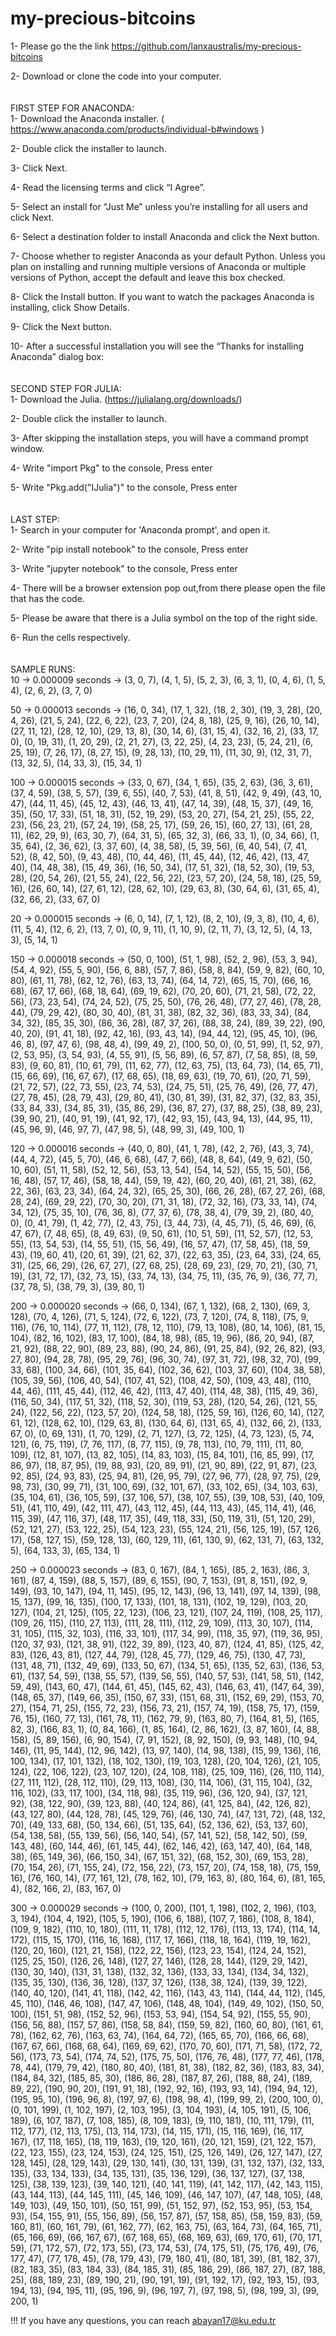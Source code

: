 # my-precious-bitcoins



1- Please go the the link https://github.com/lanxaustralis/my-precious-bitcoins

2- Download or clone the code into your computer.
\
\
\
FIRST STEP FOR ANACONDA: 
\
1- Download the Anaconda installer. ( https://www.anaconda.com/products/individual-b#windows )

2- Double click the installer to launch.

3- Click Next.

4- Read the licensing terms and click “I Agree”.

5- Select an install for “Just Me” unless you’re installing for all users and click Next.

6- Select a destination folder to install Anaconda and click the Next button.

7- Choose whether to register Anaconda as your default Python. Unless you plan on installing and running multiple versions of Anaconda or multiple versions of Python, accept the default and leave this box checked.

8- Click the Install button. If you want to watch the packages Anaconda is installing, click Show Details.

9- Click the Next button.

10- After a successful installation you will see the “Thanks for installing Anaconda” dialog box:
\
\
\
SECOND STEP FOR JULIA: 
\
1- Download the Julia. (https://julialang.org/downloads/)

2- Double click the installer to launch.

3- After skipping the installation steps, you will have a command prompt window.

4- Write "import Pkg" to the console, Press enter

5- Write "Pkg.add("IJulia")" to the console, Press enter 
\
\
\
LAST STEP:
\
1- Search in your computer for 'Anaconda prompt', and open it.

2- Write "pip install notebook" to the console, Press enter

3- Write "jupyter notebook" to the console, Press enter

4- There will be a browser extension pop out,from there please open the file that has the code.

5- Please be aware that there is a Julia symbol on the top of the right side.

6- Run the cells respectively.
\
\
\
SAMPLE RUNS:
\
10 -> 0.000009 seconds -> (3, 0, 7), (4, 1, 5), (5, 2, 3), (6, 3, 1), (0, 4, 6), (1, 5, 4), (2, 6, 2), (3, 7, 0)

50 -> 0.000013 seconds -> (16, 0, 34), (17, 1, 32), (18, 2, 30), (19, 3, 28), (20, 4, 26), (21, 5, 24), (22, 6, 22), (23, 7, 20), (24, 8, 18), (25, 9, 16), (26, 10, 14), (27, 11, 12), (28, 12, 10), (29, 13, 8), (30, 14, 6), (31, 15, 4), (32, 16, 2), (33, 17, 0), (0, 19, 31), (1, 20, 29), (2, 21, 27), (3, 22, 25), (4, 23, 23), (5, 24, 21), (6, 25, 19), (7, 26, 17), (8, 27, 15), (9, 28, 13), (10, 29, 11), (11, 30, 9), (12, 31, 7), (13, 32, 5), (14, 33, 3), (15, 34, 1)

100 -> 0.000015 seconds -> (33, 0, 67), (34, 1, 65), (35, 2, 63), (36, 3, 61), (37, 4, 59), (38, 5, 57), (39, 6, 55), (40, 7, 53), (41, 8, 51), (42, 9, 49), (43, 10, 47), (44, 11, 45), (45, 12, 43), (46, 13, 41), (47, 14, 39), (48, 15, 37), (49, 16, 35), (50, 17, 33), (51, 18, 31), (52, 19, 29), (53, 20, 27), (54, 21, 25), (55, 22, 23), (56, 23, 21), (57, 24, 19), (58, 25, 17), (59, 26, 15), (60, 27, 13), (61, 28, 11), (62, 29, 9), (63, 30, 7), (64, 31, 5), (65, 32, 3), (66, 33, 1), (0, 34, 66), (1, 35, 64), (2, 36, 62), (3, 37, 60), (4, 38, 58), (5, 39, 56), (6, 40, 54), (7, 41, 52), (8, 42, 50), (9, 43, 48), (10, 44, 46), (11, 45, 44), (12, 46, 42), (13, 47, 40), (14, 48, 38), (15, 49, 36), (16, 50, 34), (17, 51, 32), (18, 52, 30), (19, 53, 28), (20, 54, 26), (21, 55, 24), (22, 56, 22), (23, 57, 20), (24, 58, 18), (25, 59, 16), (26, 60, 14), (27, 61, 12), (28, 62, 10), (29, 63, 8), (30, 64, 6), (31, 65, 4), (32, 66, 2), (33, 67, 0)

20 -> 0.000015 seconds -> (6, 0, 14), (7, 1, 12), (8, 2, 10), (9, 3, 8), (10, 4, 6), (11, 5, 4), (12, 6, 2), (13, 7, 0), (0, 9, 11), (1, 10, 9), (2, 11, 7), (3, 12, 5), (4, 13, 3), (5, 14, 1)

150 -> 0.000018 seconds -> (50, 0, 100), (51, 1, 98), (52, 2, 96), (53, 3, 94), (54, 4, 92), (55, 5, 90), (56, 6, 88), (57, 7, 86), (58, 8, 84), (59, 9, 82), (60, 10, 80), (61, 11, 78), (62, 12, 76), (63, 13, 74), (64, 14, 72), (65, 15, 70), (66, 16, 68), (67, 17, 66), (68, 18, 64), (69, 19, 62), (70, 20, 60), (71, 21, 58), (72, 22, 56), (73, 23, 54), (74, 24, 52), (75, 25, 50), (76, 26, 48), (77, 27, 46), (78, 28, 44), (79, 29, 42), (80, 30, 40), (81, 31, 38), (82, 32, 36), (83, 33, 34), (84, 34, 32), (85, 35, 30), (86, 36, 28), (87, 37, 26), (88, 38, 24), (89, 39, 22), (90, 40, 20), (91, 41, 18), (92, 42, 16), (93, 43, 14), (94, 44, 12), (95, 45, 10), (96, 46, 8), (97, 47, 6), (98, 48, 4), (99, 49, 2), (100, 50, 0), (0, 51, 99), (1, 52, 97), (2, 53, 95), (3, 54, 93), (4, 55, 91), (5, 56, 89), (6, 57, 87), (7, 58, 85), (8, 59, 83), (9, 60, 81), (10, 61, 79), (11, 62, 77), (12, 63, 75), (13, 64, 73), (14, 65, 71), (15, 66, 69), (16, 67, 67), (17, 68, 65), (18, 69, 63), (19, 70, 61), (20, 71, 59), (21, 72, 57), (22, 73, 55), (23, 74, 53), (24, 75, 51), (25, 76, 49), (26, 77, 47), (27, 78, 45), (28, 79, 43), (29, 80, 41), (30, 81, 39), (31, 82, 37), (32, 83, 35), (33, 84, 33), (34, 85, 31), (35, 86, 29), (36, 87, 27), (37, 88, 25), (38, 89, 23), (39, 90, 21), (40, 91, 19), (41, 92, 17), (42, 93, 15), (43, 94, 13), (44, 95, 11), (45, 96, 9), (46, 97, 7), (47, 98, 5), (48, 99, 3), (49, 100, 1)

120 ->  0.000016 seconds -> (40, 0, 80), (41, 1, 78), (42, 2, 76), (43, 3, 74), (44, 4, 72), (45, 5, 70), (46, 6, 68), (47, 7, 66), (48, 8, 64), (49, 9, 62), (50, 10, 60), (51, 11, 58), (52, 12, 56), (53, 13, 54), (54, 14, 52), (55, 15, 50), (56, 16, 48), (57, 17, 46), (58, 18, 44), (59, 19, 42), (60, 20, 40), (61, 21, 38), (62, 22, 36), (63, 23, 34), (64, 24, 32), (65, 25, 30), (66, 26, 28), (67, 27, 26), (68, 28, 24), (69, 29, 22), (70, 30, 20), (71, 31, 18), (72, 32, 16), (73, 33, 14), (74, 34, 12), (75, 35, 10), (76, 36, 8), (77, 37, 6), (78, 38, 4), (79, 39, 2), (80, 40, 0), (0, 41, 79), (1, 42, 77), (2, 43, 75), (3, 44, 73), (4, 45, 71), (5, 46, 69), (6, 47, 67), (7, 48, 65), (8, 49, 63), (9, 50, 61), (10, 51, 59), (11, 52, 57), (12, 53, 55), (13, 54, 53), (14, 55, 51), (15, 56, 49), (16, 57, 47), (17, 58, 45), (18, 59, 43), (19, 60, 41), (20, 61, 39), (21, 62, 37), (22, 63, 35), (23, 64, 33), (24, 65, 31), (25, 66, 29), (26, 67, 27), (27, 68, 25), (28, 69, 23), (29, 70, 21), (30, 71, 19), (31, 72, 17), (32, 73, 15), (33, 74, 13), (34, 75, 11), (35, 76, 9), (36, 77, 7), (37, 78, 5), (38, 79, 3), (39, 80, 1)

200 -> 0.000020 seconds -> (66, 0, 134), (67, 1, 132), (68, 2, 130), (69, 3, 128), (70, 4, 126), (71, 5, 124), (72, 6, 122), (73, 7, 120), (74, 8, 118), (75, 9, 116), (76, 10, 114), (77, 11, 112), (78, 12, 110), (79, 13, 108), (80, 14, 106), (81, 15, 104), (82, 16, 102), (83, 17, 100), (84, 18, 98), (85, 19, 96), (86, 20, 94), (87, 21, 92), (88, 22, 90), (89, 23, 88), (90, 24, 86), (91, 25, 84), (92, 26, 82), (93, 27, 80), (94, 28, 78), (95, 29, 76), (96, 30, 74), (97, 31, 72), (98, 32, 70), (99, 33, 68), (100, 34, 66), (101, 35, 64), (102, 36, 62), (103, 37, 60), (104, 38, 58), (105, 39, 56), (106, 40, 54), (107, 41, 52), (108, 42, 50), (109, 43, 48), (110, 44, 46), (111, 45, 44), (112, 46, 42), (113, 47, 40), (114, 48, 38), (115, 49, 36), (116, 50, 34), (117, 51, 32), (118, 52, 30), (119, 53, 28), (120, 54, 26), (121, 55, 24), (122, 56, 22), (123, 57, 20), (124, 58, 18), (125, 59, 16), (126, 60, 14), (127, 61, 12), (128, 62, 10), (129, 63, 8), (130, 64, 6), (131, 65, 4), (132, 66, 2), (133, 67, 0), (0, 69, 131), (1, 70, 129), (2, 71, 127), (3, 72, 125), (4, 73, 123), (5, 74, 121), (6, 75, 119), (7, 76, 117), (8, 77, 115), (9, 78, 113), (10, 79, 111), (11, 80, 109), (12, 81, 107), (13, 82, 105), (14, 83, 103), (15, 84, 101), (16, 85, 99), (17, 86, 97), (18, 87, 95), (19, 88, 93), (20, 89, 91), (21, 90, 89), (22, 91, 87), (23, 92, 85), (24, 93, 83), (25, 94, 81), (26, 95, 79), (27, 96, 77), (28, 97, 75), (29, 98, 73), (30, 99, 71), (31, 100, 69), (32, 101, 67), (33, 102, 65), (34, 103, 63), (35, 104, 61), (36, 105, 59), (37, 106, 57), (38, 107, 55), (39, 108, 53), (40, 109, 51), (41, 110, 49), (42, 111, 47), (43, 112, 45), (44, 113, 43), (45, 114, 41), (46, 115, 39), (47, 116, 37), (48, 117, 35), (49, 118, 33), (50, 119, 31), (51, 120, 29), (52, 121, 27), (53, 122, 25), (54, 123, 23), (55, 124, 21), (56, 125, 19), (57, 126, 17), (58, 127, 15), (59, 128, 13), (60, 129, 11), (61, 130, 9), (62, 131, 7), (63, 132, 5), (64, 133, 3), (65, 134, 1)

250 -> 0.000023 seconds -> (83, 0, 167), (84, 1, 165), (85, 2, 163), (86, 3, 161), (87, 4, 159), (88, 5, 157), (89, 6, 155), (90, 7, 153), (91, 8, 151), (92, 9, 149), (93, 10, 147), (94, 11, 145), (95, 12, 143), (96, 13, 141), (97, 14, 139), (98, 15, 137), (99, 16, 135), (100, 17, 133), (101, 18, 131), (102, 19, 129), (103, 20, 127), (104, 21, 125), (105, 22, 123), (106, 23, 121), (107, 24, 119), (108, 25, 117), (109, 26, 115), (110, 27, 113), (111, 28, 111), (112, 29, 109), (113, 30, 107), (114, 31, 105), (115, 32, 103), (116, 33, 101), (117, 34, 99), (118, 35, 97), (119, 36, 95), (120, 37, 93), (121, 38, 91), (122, 39, 89), (123, 40, 87), (124, 41, 85), (125, 42, 83), (126, 43, 81), (127, 44, 79), (128, 45, 77), (129, 46, 75), (130, 47, 73), (131, 48, 71), (132, 49, 69), (133, 50, 67), (134, 51, 65), (135, 52, 63), (136, 53, 61), (137, 54, 59), (138, 55, 57), (139, 56, 55), (140, 57, 53), (141, 58, 51), (142, 59, 49), (143, 60, 47), (144, 61, 45), (145, 62, 43), (146, 63, 41), (147, 64, 39), (148, 65, 37), (149, 66, 35), (150, 67, 33), (151, 68, 31), (152, 69, 29), (153, 70, 27), (154, 71, 25), (155, 72, 23), (156, 73, 21), (157, 74, 19), (158, 75, 17), (159, 76, 15), (160, 77, 13), (161, 78, 11), (162, 79, 9), (163, 80, 7), (164, 81, 5), (165, 82, 3), (166, 83, 1), (0, 84, 166), (1, 85, 164), (2, 86, 162), (3, 87, 160), (4, 88, 158), (5, 89, 156), (6, 90, 154), (7, 91, 152), (8, 92, 150), (9, 93, 148), (10, 94, 146), (11, 95, 144), (12, 96, 142), (13, 97, 140), (14, 98, 138), (15, 99, 136), (16, 100, 134), (17, 101, 132), (18, 102, 130), (19, 103, 128), (20, 104, 126), (21, 105, 124), (22, 106, 122), (23, 107, 120), (24, 108, 118), (25, 109, 116), (26, 110, 114), (27, 111, 112), (28, 112, 110), (29, 113, 108), (30, 114, 106), (31, 115, 104), (32, 116, 102), (33, 117, 100), (34, 118, 98), (35, 119, 96), (36, 120, 94), (37, 121, 92), (38, 122, 90), (39, 123, 88), (40, 124, 86), (41, 125, 84), (42, 126, 82), (43, 127, 80), (44, 128, 78), (45, 129, 76), (46, 130, 74), (47, 131, 72), (48, 132, 70), (49, 133, 68), (50, 134, 66), (51, 135, 64), (52, 136, 62), (53, 137, 60), (54, 138, 58), (55, 139, 56), (56, 140, 54), (57, 141, 52), (58, 142, 50), (59, 143, 48), (60, 144, 46), (61, 145, 44), (62, 146, 42), (63, 147, 40), (64, 148, 38), (65, 149, 36), (66, 150, 34), (67, 151, 32), (68, 152, 30), (69, 153, 28), (70, 154, 26), (71, 155, 24), (72, 156, 22), (73, 157, 20), (74, 158, 18), (75, 159, 16), (76, 160, 14), (77, 161, 12), (78, 162, 10), (79, 163, 8), (80, 164, 6), (81, 165, 4), (82, 166, 2), (83, 167, 0)

300 -> 0.000029 seconds -> (100, 0, 200), (101, 1, 198), (102, 2, 196), (103, 3, 194), (104, 4, 192), (105, 5, 190), (106, 6, 188), (107, 7, 186), (108, 8, 184), (109, 9, 182), (110, 10, 180), (111, 11, 178), (112, 12, 176), (113, 13, 174), (114, 14, 172), (115, 15, 170), (116, 16, 168), (117, 17, 166), (118, 18, 164), (119, 19, 162), (120, 20, 160), (121, 21, 158), (122, 22, 156), (123, 23, 154), (124, 24, 152), (125, 25, 150), (126, 26, 148), (127, 27, 146), (128, 28, 144), (129, 29, 142), (130, 30, 140), (131, 31, 138), (132, 32, 136), (133, 33, 134), (134, 34, 132), (135, 35, 130), (136, 36, 128), (137, 37, 126), (138, 38, 124), (139, 39, 122), (140, 40, 120), (141, 41, 118), (142, 42, 116), (143, 43, 114), (144, 44, 112), (145, 45, 110), (146, 46, 108), (147, 47, 106), (148, 48, 104), (149, 49, 102), (150, 50, 100), (151, 51, 98), (152, 52, 96), (153, 53, 94), (154, 54, 92), (155, 55, 90), (156, 56, 88), (157, 57, 86), (158, 58, 84), (159, 59, 82), (160, 60, 80), (161, 61, 78), (162, 62, 76), (163, 63, 74), (164, 64, 72), (165, 65, 70), (166, 66, 68), (167, 67, 66), (168, 68, 64), (169, 69, 62), (170, 70, 60), (171, 71, 58), (172, 72, 56), (173, 73, 54), (174, 74, 52), (175, 75, 50), (176, 76, 48), (177, 77, 46), (178, 78, 44), (179, 79, 42), (180, 80, 40), (181, 81, 38), (182, 82, 36), (183, 83, 34), (184, 84, 32), (185, 85, 30), (186, 86, 28), (187, 87, 26), (188, 88, 24), (189, 89, 22), (190, 90, 20), (191, 91, 18), (192, 92, 16), (193, 93, 14), (194, 94, 12), (195, 95, 10), (196, 96, 8), (197, 97, 6), (198, 98, 4), (199, 99, 2), (200, 100, 0), (0, 101, 199), (1, 102, 197), (2, 103, 195), (3, 104, 193), (4, 105, 191), (5, 106, 189), (6, 107, 187), (7, 108, 185), (8, 109, 183), (9, 110, 181), (10, 111, 179), (11, 112, 177), (12, 113, 175), (13, 114, 173), (14, 115, 171), (15, 116, 169), (16, 117, 167), (17, 118, 165), (18, 119, 163), (19, 120, 161), (20, 121, 159), (21, 122, 157), (22, 123, 155), (23, 124, 153), (24, 125, 151), (25, 126, 149), (26, 127, 147), (27, 128, 145), (28, 129, 143), (29, 130, 141), (30, 131, 139), (31, 132, 137), (32, 133, 135), (33, 134, 133), (34, 135, 131), (35, 136, 129), (36, 137, 127), (37, 138, 125), (38, 139, 123), (39, 140, 121), (40, 141, 119), (41, 142, 117), (42, 143, 115), (43, 144, 113), (44, 145, 111), (45, 146, 109), (46, 147, 107), (47, 148, 105), (48, 149, 103), (49, 150, 101), (50, 151, 99), (51, 152, 97), (52, 153, 95), (53, 154, 93), (54, 155, 91), (55, 156, 89), (56, 157, 87), (57, 158, 85), (58, 159, 83), (59, 160, 81), (60, 161, 79), (61, 162, 77), (62, 163, 75), (63, 164, 73), (64, 165, 71), (65, 166, 69), (66, 167, 67), (67, 168, 65), (68, 169, 63), (69, 170, 61), (70, 171, 59), (71, 172, 57), (72, 173, 55), (73, 174, 53), (74, 175, 51), (75, 176, 49), (76, 177, 47), (77, 178, 45), (78, 179, 43), (79, 180, 41), (80, 181, 39), (81, 182, 37), (82, 183, 35), (83, 184, 33), (84, 185, 31), (85, 186, 29), (86, 187, 27), (87, 188, 25), (88, 189, 23), (89, 190, 21), (90, 191, 19), (91, 192, 17), (92, 193, 15), (93, 194, 13), (94, 195, 11), (95, 196, 9), (96, 197, 7), (97, 198, 5), (98, 199, 3), (99, 200, 1)









!!! If you have any questions, you can reach abayan17@ku.edu.tr


